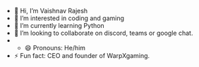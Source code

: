 - 👋 Hi, I’m Vaishnav Rajesh
- 👀 I’m interested in coding and gaming
- 🌱 I’m currently learning Python
- 💞️ I’m looking to collaborate on discord, teams or google chat.
- - 😄 Pronouns: He/him
- ⚡ Fun fact: CEO and founder of WarpXgaming.


